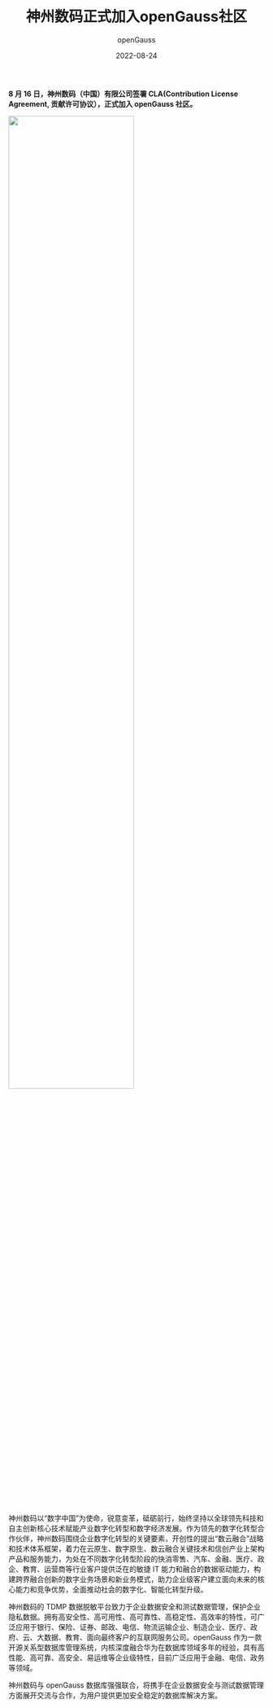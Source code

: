 ﻿---
title: '神州数码正式加入openGauss社区'
date: '2022-08-24'
tags: ['theme']
banner: '/category/news/2022-08-24/banner.png'
category: 'news'
author: 'openGauss'
summary: '神州数码正式加入openGauss社区'
---

**8 月 16 日，神州数码（中国）有限公司签署 CLA(Contribution License Agreement, 贡献许可协议），正式加入 openGauss 社区。**

<img src="/zh/news/2022-08-24/banner.png" style="width: 70%">

神州数码以“数字中国”为使命，锐意变革，砥砺前行，始终坚持以全球领先科技和自主创新核心技术赋能产业数字化转型和数字经济发展。作为领先的数字化转型合作伙伴，神州数码围绕企业数字化转型的关键要素，开创性的提出“数云融合”战略和技术体系框架，着力在云原生、数字原生、数云融合关键技术和信创产业上架构产品和服务能力，为处在不同数字化转型阶段的快消零售、汽车、金融、医疗、政企、教育、运营商等行业客户提供泛在的敏捷 IT 能力和融合的数据驱动能力，构建跨界融合创新的数字业务场景和新业务模式，助力企业级客户建立面向未来的核心能力和竞争优势，全面推动社会的数字化、智能化转型升级。

神州数码的 TDMP 数据脱敏平台致力于企业数据安全和测试数据管理，保护企业隐私数据。拥有高安全性、高可用性、高可靠性、高稳定性、高效率的特性，可广泛应用于银行、保险、证券、邮政、电信、物流运输企业、制造企业、医疗、政府、云、大数据、教育、面向最终客户的互联网服务公司。openGauss 作为一款开源关系型数据库管理系统，内核深度融合华为在数据库领域多年的经验，具有高性能、高可靠、高安全、易运维等企业级特性，目前广泛应用于金融、电信、政务等领域。

神州数码与 openGauss 数据库强强联合，将携手在企业数据安全与测试数据管理方面展开交流与合作，为用户提供更加安全稳定的数据库解决方案。
